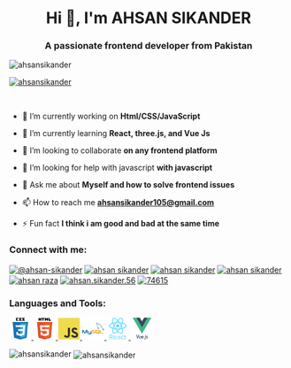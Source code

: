 <h1 align="center">Hi 👋, I'm AHSAN SIKANDER</h1>
<h3 align="center">A passionate frontend developer from Pakistan</h3>

<p align="left"> <img src="https://komarev.com/ghpvc/?username=ahsansikander&label=Profile%20views&color=0e75b6&style=flat" alt="ahsansikander" /> </p>

<p align="left"> <a href="https://github.com/ryo-ma/github-profile-trophy"><img src="https://github-profile-trophy.vercel.app/?username=ahsansikander" alt="ahsansikander" /></a> </p>

<p align="left"> <a href="https://twitter.com/" target="blank"><img src="https://img.shields.io/twitter/follow/?logo=twitter&style=for-the-badge" alt="" /></a> </p>

- 🔭 I’m currently working on **Html/CSS/JavaScript**

- 🌱 I’m currently learning **React, three.js, and Vue Js**

- 👯 I’m looking to collaborate **on any frontend platform**

- 🤝 I’m looking for help with javascript **with javascript**

- 💬 Ask me about **Myself and how to solve frontend issues**

- 📫 How to reach me **ahsansikander105@gmail.com**

- ⚡ Fun fact **I think i am good and bad at the same time**

<h3 align="left">Connect with me:</h3>
<p align="left">
<a href="https://codepen.io/@ahsan-sikander" target="blank"><img align="center" src="https://raw.githubusercontent.com/rahuldkjain/github-profile-readme-generator/master/src/images/icons/Social/codepen.svg" alt="@ahsan-sikander" height="30" width="40" /></a>
<a href="https://linkedin.com/in/ahsan sikander" target="blank"><img align="center" src="https://raw.githubusercontent.com/rahuldkjain/github-profile-readme-generator/master/src/images/icons/Social/linked-in-alt.svg" alt="ahsan sikander" height="30" width="40" /></a>
<a href="https://stackoverflow.com/users/ahsan sikander" target="blank"><img align="center" src="https://raw.githubusercontent.com/rahuldkjain/github-profile-readme-generator/master/src/images/icons/Social/stack-overflow.svg" alt="ahsan sikander" height="30" width="40" /></a>
<a href="https://kaggle.com/ahsan sikander" target="blank"><img align="center" src="https://raw.githubusercontent.com/rahuldkjain/github-profile-readme-generator/master/src/images/icons/Social/kaggle.svg" alt="ahsan sikander" height="30" width="40" /></a>
<a href="https://fb.com/ahsan raza" target="blank"><img align="center" src="https://raw.githubusercontent.com/rahuldkjain/github-profile-readme-generator/master/src/images/icons/Social/facebook.svg" alt="ahsan raza" height="30" width="40" /></a>
<a href="https://instagram.com/ahsan.sikander.56" target="blank"><img align="center" src="https://raw.githubusercontent.com/rahuldkjain/github-profile-readme-generator/master/src/images/icons/Social/instagram.svg" alt="ahsan.sikander.56" height="30" width="40" /></a>
<a href="https://discord.gg/74615" target="blank"><img align="center" src="https://raw.githubusercontent.com/rahuldkjain/github-profile-readme-generator/master/src/images/icons/Social/discord.svg" alt="74615" height="30" width="40" /></a>
</p>

<h3 align="left">Languages and Tools:</h3>
<p align="left"> <a href="https://www.w3schools.com/css/" target="_blank" rel="noreferrer"> <img src="https://raw.githubusercontent.com/devicons/devicon/master/icons/css3/css3-original-wordmark.svg" alt="css3" width="40" height="40"/> </a> <a href="https://www.w3.org/html/" target="_blank" rel="noreferrer"> <img src="https://raw.githubusercontent.com/devicons/devicon/master/icons/html5/html5-original-wordmark.svg" alt="html5" width="40" height="40"/> </a> <a href="https://developer.mozilla.org/en-US/docs/Web/JavaScript" target="_blank" rel="noreferrer"> <img src="https://raw.githubusercontent.com/devicons/devicon/master/icons/javascript/javascript-original.svg" alt="javascript" width="40" height="40"/> </a> <a href="https://www.mysql.com/" target="_blank" rel="noreferrer"> <img src="https://raw.githubusercontent.com/devicons/devicon/master/icons/mysql/mysql-original-wordmark.svg" alt="mysql" width="40" height="40"/> </a> <a href="https://reactjs.org/" target="_blank" rel="noreferrer"> <img src="https://raw.githubusercontent.com/devicons/devicon/master/icons/react/react-original-wordmark.svg" alt="react" width="40" height="40"/> </a> <a href="https://vuejs.org/" target="_blank" rel="noreferrer"> <img src="https://raw.githubusercontent.com/devicons/devicon/master/icons/vuejs/vuejs-original-wordmark.svg" alt="vuejs" width="40" height="40"/> </a> </p>

<p><img align="left" src="https://github-readme-stats.vercel.app/api/top-langs?username=ahsansikander&show_icons=true&locale=en&layout=compact" alt="ahsansikander" /></p>

<p>&nbsp;<img align="center" src="https://github-readme-stats.vercel.app/api?username=ahsansikander&show_icons=true&locale=en" alt="ahsansikander" /></p>

